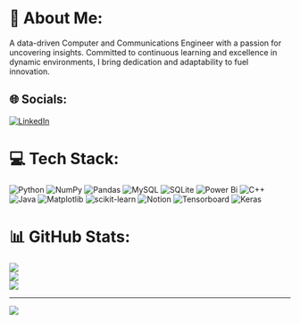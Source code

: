 # 💫 About Me:
A data-driven Computer and Communications Engineer with a passion for uncovering insights. Committed to continuous learning and excellence in dynamic environments, I bring dedication and adaptability to fuel innovation.


## 🌐 Socials:
[![LinkedIn](https://img.shields.io/badge/LinkedIn-%230077B5.svg?logo=linkedin&logoColor=white)](https://www.linkedin.com/in/yaser-alshuaybat-611069268)

# 💻 Tech Stack:
![Python](https://img.shields.io/badge/python-3670A0?style=for-the-badge&logo=python&logoColor=ffdd54) ![NumPy](https://img.shields.io/badge/numpy-%23013243.svg?style=for-the-badge&logo=numpy&logoColor=white) ![Pandas](https://img.shields.io/badge/pandas-%23150458.svg?style=for-the-badge&logo=pandas&logoColor=white) ![MySQL](https://img.shields.io/badge/mysql-%2300000f.svg?style=for-the-badge&logo=mysql&logoColor=white) ![SQLite](https://img.shields.io/badge/sqlite-%2307405e.svg?style=for-the-badge&logo=sqlite&logoColor=white) ![Power Bi](https://img.shields.io/badge/power_bi-F2C811?style=for-the-badge&logo=powerbi&logoColor=black) ![C++](https://img.shields.io/badge/c++-%2300599C.svg?style=for-the-badge&logo=c%2B%2B&logoColor=white) ![Java](https://img.shields.io/badge/java-%23ED8B00.svg?style=for-the-badge&logo=openjdk&logoColor=white) ![Matplotlib](https://img.shields.io/badge/Matplotlib-%23ffffff.svg?style=for-the-badge&logo=Matplotlib&logoColor=black) ![scikit-learn](https://img.shields.io/badge/scikit--learn-%23F7931E.svg?style=for-the-badge&logo=scikit-learn&logoColor=white) ![Notion](https://img.shields.io/badge/Notion-%23000000.svg?style=for-the-badge&logo=notion&logoColor=white) ![Tensorboard](https://img.shields.io/badge/https://cdn.svgporn.com/logos/tensorflow.svg) ![Keras](https://img.shields.io/badge/https://w7.pngwing.com/pngs/571/118/png-transparent-keras-logo-thumbnail.png)
# 📊 GitHub Stats:
![](https://github-readme-stats.vercel.app/api?username=YSKAA423&theme=dark&hide_border=false&include_all_commits=false&count_private=false)<br/>
![](https://github-readme-streak-stats.herokuapp.com/?user=YSKAA423&theme=dark&hide_border=false)<br/>
![](https://github-readme-stats.vercel.app/api/top-langs/?username=YSKAA423&theme=dark&hide_border=false&include_all_commits=false&count_private=false&layout=compact)

---
[![](https://visitcount.itsvg.in/api?id=YSKAA423&icon=0&color=9)](https://visitcount.itsvg.in)

<!-- Proudly created with GPRM ( https://gprm.itsvg.in ) -->
